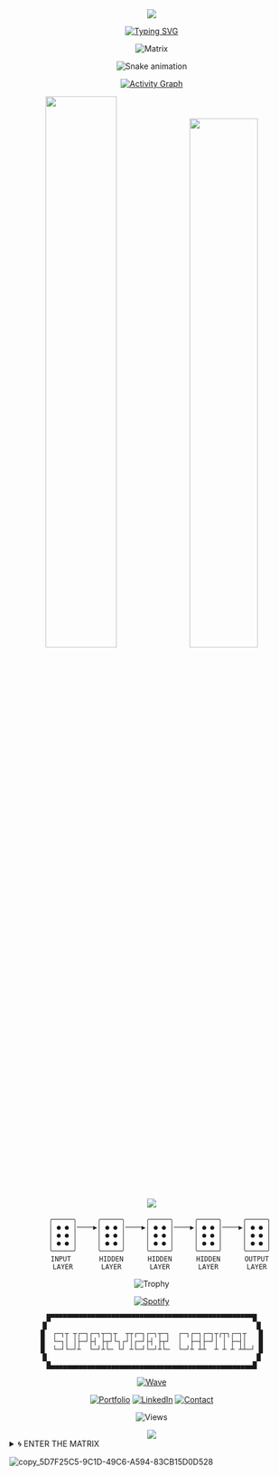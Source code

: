 <div align="center">

<!-- Epic Animated Header -->
<img src="https://capsule-render.vercel.app/api?type=waving&color=gradient&customColorList=0,2,2,5,6,11,20&height=400&section=header&text=PAYMAN%20SUPERVIZER&fontSize=80&fontColor=fff&animation=fadeIn&fontAlignY=38" />

</div>

<!-- Mind-Bending Animated Typing -->
<div align="center">

[![Typing SVG](https://readme-typing-svg.herokuapp.com?font=Orbitron&weight=900&size=42&duration=2000&pause=800&color=FF0080&center=true&vCenter=true&multiline=true&random=false&width=1000&height=300&lines=ARTIFICIAL+INTELLIGENCE;INVESTMENT+STRATEGY;THREAT+INTELLIGENCE;DIGITAL+TRANSFORMATION;NEURAL+NETWORKS;QUANTUM+ALGORITHMS)](https://git.io/typing-svg)

</div>

<!-- Glitch Matrix -->
<div align="center">

![Matrix](https://readme-typing-svg.herokuapp.com?font=Fira+Code&weight=900&size=25&duration=800&pause=1200&color=00FF41&center=true&vCenter=true&multiline=true&width=800&height=120&lines=01001000+01000101+01001100+01001100+01001111;01010111+01001111+01010010+01001100+01000100;01000001+01001001+00100000+01000011+01001111+01010010+01000101;01010011+01010101+01010000+01000101+01010010+01010110+01001001+01011010+01000101+01010010)

</div>

<!-- Insane Contribution Snake -->
<div align="center">

![Snake animation](https://github.com/RealPrettyPay/RealPrettyPay/blob/output/github-contribution-grid-snake-dark.svg)

</div>

<!-- Psychedelic Activity Graph -->
<div align="center">

[![Activity Graph](https://github-readme-activity-graph.vercel.app/graph?username=RealPrettyPay&bg_color=000000&color=ff0080&line=00ff41&point=da70d6&area=true&hide_border=true&custom_title=%20)](https://github.com/ashutosh00710/github-readme-activity-graph)

</div>

<!-- Floating Metrics -->
<div align="center">

<img width="50%" src="https://github-readme-stats.vercel.app/api?username=RealPrettyPay&show_icons=true&theme=synthwave&bg_color=000000,111111,1a1a2e,16213e,0f3460&title_color=ff0080&icon_color=00ff41&text_color=ffffff&border_color=da70d6&hide_border=true&include_all_commits=true&count_private=true&custom_title=%20" />

<img width="49%" src="https://github-readme-streak-stats.herokuapp.com/?user=RealPrettyPay&theme=synthwave&background=000000&stroke=ff0080&ring=00ff41&fire=da70d6&currStreakNum=ffffff&sideNums=ffffff&currStreakLabel=ff0080&sideLabels=da70d6&dates=ffffff&hide_border=true" />

</div>

<!-- Levitating Language Stats -->
<div align="center">

<img src="https://github-readme-stats.vercel.app/api/top-langs/?username=RealPrettyPay&layout=compact&theme=synthwave&bg_color=000000,111111,1a1a2e&title_color=ff0080&text_color=ffffff&border_color=da70d6&hide_border=true&custom_title=%20" />

</div>

<!-- Neural Network Visualization -->
<div align="center">

```
    ╭─────╮     ╭─────╮     ╭─────╮     ╭─────╮     ╭─────╮
    │ ● ● │────▶│ ● ● │────▶│ ● ● │────▶│ ● ● │────▶│ ● ● │
    │ ● ● │     │ ● ● │     │ ● ● │     │ ● ● │     │ ● ● │
    │ ● ● │     │ ● ● │     │ ● ● │     │ ● ● │     │ ● ● │
    ╰─────╯     ╰─────╯     ╰─────╯     ╰─────╯     ╰─────╯
    INPUT       HIDDEN      HIDDEN      HIDDEN      OUTPUT
    LAYER       LAYER       LAYER       LAYER       LAYER
```

</div>

<!-- Floating Trophies -->
<div align="center">

![Trophy](https://github-profile-trophy.vercel.app/?username=RealPrettyPay&theme=dracula&no-frame=true&no-bg=true&margin-w=4&column=6&rank=-C)

</div>

<!-- Live Music Vibe -->
<div align="center">

[![Spotify](https://spotify-github-profile.vercel.app/api/spotify?background_color=000000&border_color=ff0080)](https://spotify-github-profile.vercel.app/api/spotify?background_color=000000&border_color=ff0080)

</div>

<!-- Digital Pulse -->
<div align="center">

```
█▀▀▀▀▀▀▀▀▀▀▀▀▀▀▀▀▀▀▀▀▀▀▀▀▀▀▀▀▀▀▀▀▀▀▀▀▀▀▀▀▀▀▀▀▀▀▀▀▀▀█
█                                                    █
█  ┌─┐┬ ┬┌─┐┌─┐┬─┐┬  ┬┬┌─┐┌─┐┬─┐  ┌─┐┌─┐┌─┐┬┌┬┐┌─┐┬   █
█  └─┐│ │├─┘├┤ ├┬┘└┐┌┘│┌─┘├┤ ├┬┘  │  ├─┤├─┘│ │ ├─┤│   █
█  └─┘└─┘┴  └─┘┴└─ └┘ ┴└─┘└─┘┴└─  └─┘┴ ┴┴  ┴ ┴ ┴ ┴┴─┘ █
█                                                    █
█▄▄▄▄▄▄▄▄▄▄▄▄▄▄▄▄▄▄▄▄▄▄▄▄▄▄▄▄▄▄▄▄▄▄▄▄▄▄▄▄▄▄▄▄▄▄▄▄▄▄█
```

</div>

<!-- Hypnotic Waves -->
<div align="center">

[![Wave](https://readme-typing-svg.herokuapp.com?font=Orbitron&weight=900&size=20&duration=1500&pause=500&color=DA70D6&center=true&vCenter=true&width=1000&height=100&lines=⠀⠀⠀⠀⠀⠀⠀⠀⠀⠀⠀⠀⠀⠀⠀⠀⠀⠀⠀⠀⠀⠀⠀⠀⠀⠀⠀⠀⠀⠀⠀⠀⠀⠀⠀⠀⠀⠀⠀⠀⠀⠀⠀⠀⠀⠀⠀⠀⠀⠀⠀⠀⠀⠀⠀⠀⠀⠀⠀⠀⠀⠀⠀;∾∾∾∾∾∾∾∾∾∾∾∾∾∾∾∾∾∾∾∾∾∾∾∾∾∾∾∾∾∾∾∾∾∾∾∾∾∾∾∾∾∾∾∾∾∾∾∾∾∾;◆◇◆◇◆◇◆◇◆◇◆◇◆◇◆◇◆◇◆◇◆◇◆◇◆◇◆◇◆◇◆◇◆◇◆◇◆◇◆◇◆◇◆◇◆◇◆◇◆◇◆◇;▲▼▲▼▲▼▲▼▲▼▲▼▲▼▲▼▲▼▲▼▲▼▲▼▲▼▲▼▲▼▲▼▲▼▲▼▲▼▲▼▲▼▲▼▲▼▲▼▲▼▲▼▲▼)](https://git.io/typing-svg)

</div>

<!-- Contact Portal -->
<div align="center">

[![Portfolio](https://img.shields.io/badge/🌌_PORTFOLIO-FF0080?style=for-the-badge&logoColor=white&labelColor=000000)](https://paymansupervizer.com)
[![LinkedIn](https://img.shields.io/badge/🔗_NETWORK-00FF41?style=for-the-badge&logoColor=white&labelColor=000000)](https://linkedin.com/in/payman-supervizer)
[![Contact](https://img.shields.io/badge/💫_CONTACT-DA70D6?style=for-the-badge&logoColor=white&labelColor=000000)](mailto:payman@supervizer.de)

</div>

<!-- Visitor Tracking -->
<div align="center">

![Views](https://komarev.com/ghpvc/?username=RealPrettyPay&style=for-the-badge&color=ff0080&label=VISITORS&labelColor=000000)

</div>

<!-- Epic Footer Wave -->
<div align="center">

<img src="https://capsule-render.vercel.app/api?type=waving&color=gradient&customColorList=0,2,2,5,6,11,20&height=200&section=footer&text=SUPERVIZER%20CAPITAL&fontSize=35&fontColor=fff&animation=twinkling&fontAlignY=70" />

</div>

<!-- Hidden Portal -->
<details>
<summary>🌀 ENTER THE MATRIX</summary>

<div align="center">

```
⠀⠀⠀⠀⠀⠀⠀⠀⣀⣤⣤⣤⣤⣤⣤⣤⣤⣤⣤⣤⣤⣤⣤⣤⣤⣤⣤⣤⣤⣤⣤⣀⠀⠀⠀⠀⠀⠀⠀⠀⠀
⠀⠀⠀⠀⠀⠀⣠⣾⣿⣿⣿⣿⣿⣿⣿⣿⣿⣿⣿⣿⣿⣿⣿⣿⣿⣿⣿⣿⣿⣿⣿⣿⣿⣷⣄⠀⠀⠀⠀⠀⠀
⠀⠀⠀⠀⠀⣼⣿⣿⣿⣿⣿⣿⣿⣿⣿⣿⣿⣿⣿⣿⣿⣿⣿⣿⣿⣿⣿⣿⣿⣿⣿⣿⣿⣿⣿⣧⠀⠀⠀⠀⠀
⠀⠀⠀⠀⣸⣿⣿⣿⣿⣿⣿⣿⣿⣿⣿⣿⣿⣿⣿⣿⣿⣿⣿⣿⣿⣿⣿⣿⣿⣿⣿⣿⣿⣿⣿⣿⣇⠀⠀⠀⠀
⠀⠀⠀⢠⣿⣿⣿⣿⣿⣿⣿⣿⣿⣿⣿⣿⣿⣿⣿⣿⣿⣿⣿⣿⣿⣿⣿⣿⣿⣿⣿⣿⣿⣿⣿⣿⣿⡄⠀⠀⠀
⠀⠀⠀⣾⣿⣿⣿⣿⣿⣿⣿⣿⣿⣿⣿⣿⣿⣿⣿⣿⣿⣿⣿⣿⣿⣿⣿⣿⣿⣿⣿⣿⣿⣿⣿⣿⣿⣷⠀⠀⠀
⠀⠀⢸⣿⣿⣿⣿⣿⣿⣿⣿⣿⣿⣿⣿⣿⣿⣿⣿⣿⣿⣿⣿⣿⣿⣿⣿⣿⣿⣿⣿⣿⣿⣿⣿⣿⣿⣿⡇⠀⠀

    ██╗   ██╗██╗███████╗██╗ ██████╗ ███╗   ██╗ █████╗ ██████╗ ██╗   ██╗
    ██║   ██║██║██╔════╝██║██╔═══██╗████╗  ██║██╔══██╗██╔══██╗╚██╗ ██╔╝
    ██║   ██║██║███████╗██║██║   ██║██╔██╗ ██║███████║██████╔╝ ╚████╔╝ 
    ╚██╗ ██╔╝██║╚════██║██║██║   ██║██║╚██╗██║██╔══██║██╔══██╗  ╚██╔╝  
     ╚████╔╝ ██║███████║██║╚██████╔╝██║ ╚████║██║  ██║██║  ██║   ██║   
      ╚═══╝  ╚═╝╚══════╝╚═╝ ╚═════╝ ╚═╝  ╚═══╝╚═╝  ╚═╝╚═╝  ╚═╝   ╚═╝   

```

[![Visionary](https://readme-typing-svg.herokuapp.com?font=Orbitron&weight=900&size=18&duration=1000&pause=1000&color=00FF41&center=true&vCenter=true&width=600&height=80&lines=BUILDING+TOMORROW;NEURAL+ARCHITECTURES;QUANTUM+POSSIBILITIES;INFINITE+POTENTIAL)](https://git.io/typing-svg)

</div>

</details>

![copy_5D7F25C5-9C1D-49C6-A594-83CB15D0D528](https://github.com/user-attachments/assets/39821fc2-f4a4-4ca6-a330-56055750be76)


<!--
**RealPrettyPay/RealPrettyPay** is a ✨ _special_ ✨ repository because its `README.md` (this file) appears on your GitHub profile.

Here are some ideas to get you started:

- 🔭 I’m currently working on ...
- 🌱 I’m currently learning ...
- 👯 I’m looking to collaborate on ...
- 🤔 I’m looking for help with ...
- 💬 Ask me about ...
- 📫 How to reach me: ...
- 😄 Pronouns: ...
- ⚡ Fun fact: ...
-->
